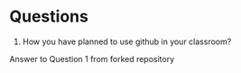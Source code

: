 # Questions

1. How you have planned to use github in your classroom?

Answer to Question 1 from forked repository
